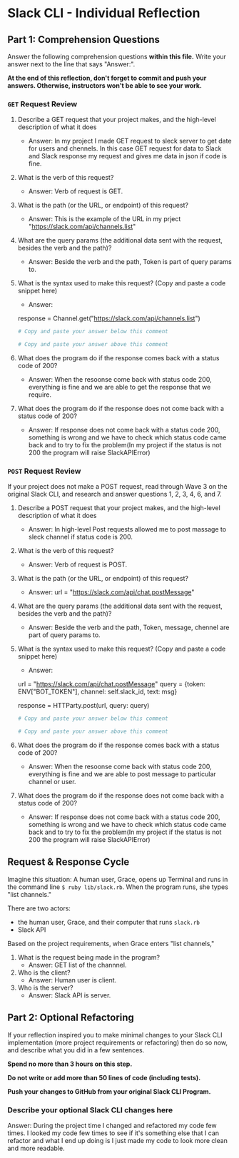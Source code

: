 # Slack CLI - Individual Reflection

## Part 1: Comprehension Questions

Answer the following comprehension questions **within this file.** Write your answer next to the line that says "Answer:".

**At the end of this reflection, don't forget to commit and push your answers. Otherwise, instructors won't be able to see your work.**

### `GET` Request Review

1. Describe a GET request that your project makes, and the high-level description of what it does
    - Answer: In my project I made GET request to sleck server to get date for users and chennels. In this case GET  request for data to Slack and Slack response my request and gives me data in json if code is fine.
1. What is the verb of this request?
    - Answer: Verb of request is GET.
1. What is the path (or the URL, or endpoint) of this request?
    - Answer: This is the example of the URL in my prject "https://slack.com/api/channels.list"
1. What are the query params (the additional data sent with the request, besides the verb and the path)?
    - Answer: Beside the verb and the path, Token is part of query params to.
1. What is the syntax used to make this request? (Copy and paste a code snippet here)
    - Answer:

    response = Channel.get("https://slack.com/api/channels.list")
 
      ```ruby
      # Copy and paste your answer below this comment

      # Copy and paste your answer above this comment
      ```
1. What does the program do if the response comes back with a status code of 200?
    - Answer: When the resoonse come back with status code 200, everything is fine and we are able to get the response that we require.
1. What does the program do if the response does not come back with a status code of 200?
    - Answer: If response does not come back with a status code 200, something is wrong and we have to check which status code came back and to try to fix the problem(In my project if the status is not 200 the program will raise SlackAPIError)

### `POST` Request Review

If your project does not make a POST request, read through Wave 3 on the original Slack CLI, and research and answer questions 1, 2, 3, 4, 6, and 7.

1. Describe a POST request that your project makes, and the high-level description of what it does
    - Answer: In high-level Post requests allowed me to post massage to sleck channel if status code is 200.
1. What is the verb of this request?
    - Answer: Verb of request is POST.
1. What is the path (or the URL, or endpoint) of this request?
    - Answer: url = "https://slack.com/api/chat.postMessage"
1. What are the query params (the additional data sent with the request, besides the verb and the path)?
    - Answer: Beside the verb and the path, Token, message, chennel are part of query params to.
1. What is the syntax used to make this request? (Copy and paste a code snippet here)
    - Answer:

    url = "https://slack.com/api/chat.postMessage"
    query = {token: ENV["BOT_TOKEN"], channel: self.slack_id, text: msg}

    response = HTTParty.post(url, query: query)
      ```ruby
      # Copy and paste your answer below this comment

      # Copy and paste your answer above this comment
      ```
1. What does the program do if the response comes back with a status code of 200?
    - Answer: When the resoonse come back with status code 200, everything is fine and we are able to post message to particular channel or user.
1. What does the program do if the response does not come back with a status code of 200?
    - Answer: If response does not come back with a status code 200, something is wrong and we have to check which status code came back and to try to fix the problem(In my project if the status is not 200 the program will raise SlackAPIError)

## Request & Response Cycle

Imagine this situation: A human user, Grace, opens up Terminal and runs in the command line `$ ruby lib/slack.rb`. When the program runs, she types "list channels."

There are two actors:
  - the human user, Grace, and their computer that runs `slack.rb`
  - Slack API

Based on the project requirements, when Grace enters "list channels,"
1. What is the request being made in the program?
    - Answer: GET list of the channnel.
1. Who is the client?
    - Answer: Human user is client.
1. Who is the server?
    - Answer: Slack API is server. 

## Part 2: Optional Refactoring

If your reflection inspired you to make minimal changes to your Slack CLI implementation (more project requirements or refactoring) then do so now, and describe what you did in a few sentences.

**Spend no more than 3 hours on this step.**

**Do not write or add more than 50 lines of code (including tests).**

**Push your changes to GitHub from your original Slack CLI Program.**

### Describe your optional Slack CLI changes here

Answer: During the project time I changed and refactored my code few times. I looked my code few times to see if it's something else that I can refactor and what I end up doing is I just made my code to look more clean and more readable.
